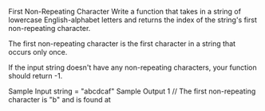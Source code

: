 First Non-Repeating Character
Write a function that takes in a string of lowercase English-alphabet letters and returns the index of the string's first non-repeating character.

The first non-repeating character is the first character in a string that occurs only once.

If the input string doesn't have any non-repeating characters, your function should return -1.

Sample Input
string = "abcdcaf"
Sample Output
1 // The first non-repeating character is "b" and is found at
